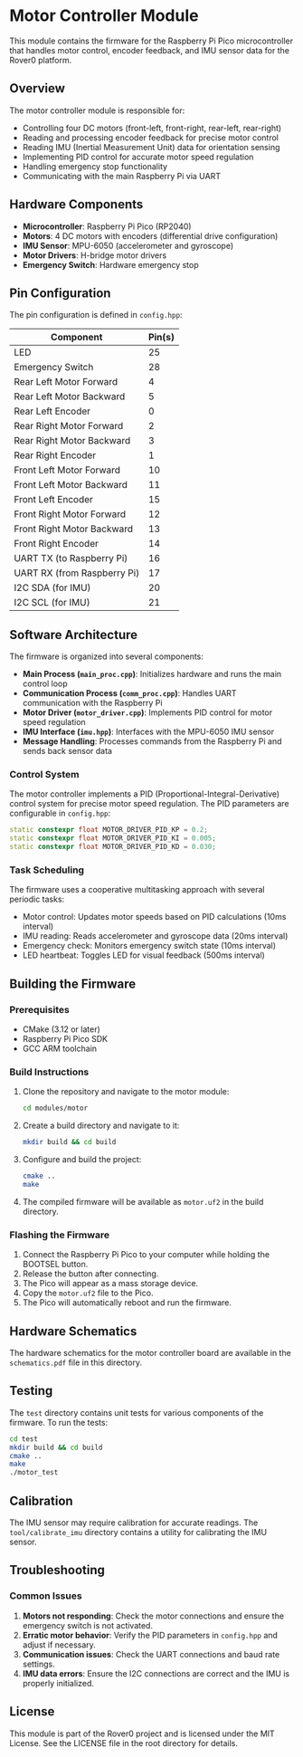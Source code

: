 # Motor Controller Module

This module contains the firmware for the Raspberry Pi Pico microcontroller that handles motor control, encoder feedback, and IMU sensor data for the Rover0 platform.

## Overview

The motor controller module is responsible for:

- Controlling four DC motors (front-left, front-right, rear-left, rear-right)
- Reading and processing encoder feedback for precise motor control
- Reading IMU (Inertial Measurement Unit) data for orientation sensing
- Implementing PID control for accurate motor speed regulation
- Handling emergency stop functionality
- Communicating with the main Raspberry Pi via UART

## Hardware Components

- **Microcontroller**: Raspberry Pi Pico (RP2040)
- **Motors**: 4 DC motors with encoders (differential drive configuration)
- **IMU Sensor**: MPU-6050 (accelerometer and gyroscope)
- **Motor Drivers**: H-bridge motor drivers
- **Emergency Switch**: Hardware emergency stop

## Pin Configuration

The pin configuration is defined in `config.hpp`:

| Component | Pin(s) |
|-----------|--------|
| LED | 25 |
| Emergency Switch | 28 |
| Rear Left Motor Forward | 4 |
| Rear Left Motor Backward | 5 |
| Rear Left Encoder | 0 |
| Rear Right Motor Forward | 2 |
| Rear Right Motor Backward | 3 |
| Rear Right Encoder | 1 |
| Front Left Motor Forward | 10 |
| Front Left Motor Backward | 11 |
| Front Left Encoder | 15 |
| Front Right Motor Forward | 12 |
| Front Right Motor Backward | 13 |
| Front Right Encoder | 14 |
| UART TX (to Raspberry Pi) | 16 |
| UART RX (from Raspberry Pi) | 17 |
| I2C SDA (for IMU) | 20 |
| I2C SCL (for IMU) | 21 |

## Software Architecture

The firmware is organized into several components:

- **Main Process (`main_proc.cpp`)**: Initializes hardware and runs the main control loop
- **Communication Process (`comm_proc.cpp`)**: Handles UART communication with the Raspberry Pi
- **Motor Driver (`motor_driver.cpp`)**: Implements PID control for motor speed regulation
- **IMU Interface (`imu.hpp`)**: Interfaces with the MPU-6050 IMU sensor
- **Message Handling**: Processes commands from the Raspberry Pi and sends back sensor data

### Control System

The motor controller implements a PID (Proportional-Integral-Derivative) control system for precise motor speed regulation. The PID parameters are configurable in `config.hpp`:

```cpp
static constexpr float MOTOR_DRIVER_PID_KP = 0.2;
static constexpr float MOTOR_DRIVER_PID_KI = 0.005;
static constexpr float MOTOR_DRIVER_PID_KD = 0.030;
```

### Task Scheduling

The firmware uses a cooperative multitasking approach with several periodic tasks:

- Motor control: Updates motor speeds based on PID calculations (10ms interval)
- IMU reading: Reads accelerometer and gyroscope data (20ms interval)
- Emergency check: Monitors emergency switch state (10ms interval)
- LED heartbeat: Toggles LED for visual feedback (500ms interval)

## Building the Firmware

### Prerequisites

- CMake (3.12 or later)
- Raspberry Pi Pico SDK
- GCC ARM toolchain

### Build Instructions

1. Clone the repository and navigate to the motor module:
   ```bash
   cd modules/motor
   ```

2. Create a build directory and navigate to it:
   ```bash
   mkdir build && cd build
   ```

3. Configure and build the project:
   ```bash
   cmake ..
   make
   ```

4. The compiled firmware will be available as `motor.uf2` in the build directory.

### Flashing the Firmware

1. Connect the Raspberry Pi Pico to your computer while holding the BOOTSEL button.
2. Release the button after connecting.
3. The Pico will appear as a mass storage device.
4. Copy the `motor.uf2` file to the Pico.
5. The Pico will automatically reboot and run the firmware.

## Hardware Schematics

The hardware schematics for the motor controller board are available in the `schematics.pdf` file in this directory.

## Testing

The `test` directory contains unit tests for various components of the firmware. To run the tests:

```bash
cd test
mkdir build && cd build
cmake ..
make
./motor_test
```

## Calibration

The IMU sensor may require calibration for accurate readings. The `tool/calibrate_imu` directory contains a utility for calibrating the IMU sensor.

## Troubleshooting

### Common Issues

1. **Motors not responding**: Check the motor connections and ensure the emergency switch is not activated.
2. **Erratic motor behavior**: Verify the PID parameters in `config.hpp` and adjust if necessary.
3. **Communication issues**: Check the UART connections and baud rate settings.
4. **IMU data errors**: Ensure the I2C connections are correct and the IMU is properly initialized.

## License

This module is part of the Rover0 project and is licensed under the MIT License. See the LICENSE file in the root directory for details.